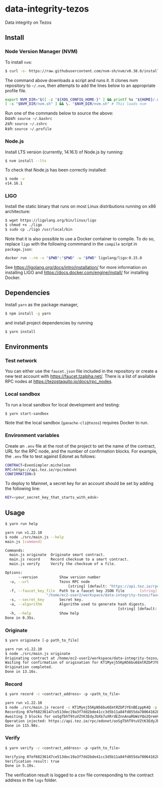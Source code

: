 # data-integrity-tezos
Data integrity on Tezos
## Install
### Node Version Manager (NVM)
To install `nvm`:
```bash
$ curl -o- https://raw.githubusercontent.com/nvm-sh/nvm/v0.38.0/install.sh | bash
```
The command above downloads a script and runs it. It clones nvm repository to `~/.nvm`, then attempts to add the lines below to an appropriate profile file.
```bash
export NVM_DIR="$([ -z "${XDG_CONFIG_HOME-}" ] && printf %s "${HOME}/.nvm" || printf %s "${XDG_CONFIG_HOME}/nvm")"
[ -s "$NVM_DIR/nvm.sh" ] && \. "$NVM_DIR/nvm.sh" # This loads nvm
```
Run one of the commands below to source the above:  
*bash*: `source ~/.bashrc`  
*zsh*: `source ~/.zshrc`  
*ksh*: `source ~/.profile`  
### Node.js
Install LTS version (currently, 14.16.1) of Node.js by running:
```bash
$ nvm install --lts
```
To check that Node.js has been correctly installed:
```bash
$ node -v
v14.16.1
```
### LIGO
Install the static binary that runs on most Linux distributions running on x86 architecture:
```bash
$ wget https://ligolang.org/bin/linux/ligo
$ chmod +x ./ligo
$ sudo cp ./ligo /usr/local/bin
```
Note that it is also possible to use a Docker container to compile. To do so, replace `ligo` with the following commmand in the `compile` script in `package.json`:
```bash
docker run --rm -v "$PWD":"$PWD" -w "$PWD" ligolang/ligo:0.15.0
```
See https://ligolang.org/docs/intro/installation/ for more information on installing LIGO and https://docs.docker.com/engine/install/ for installing Docker.
## Dependencies
Install `yarn` as the package manager,
 ```bash
 $ npm install -g yarn
 ```
and install project dependencies by running
 ```bash
 $ yarn install
 ```
## Environments
### Test network
You can either use the `faucet.json` file included in the repository or create a new test account with https://faucet.tzalpha.net/. There is a list of available RPC nodes at https://tezostaquito.io/docs/rpc_nodes.
### Local sandbox
To run a local sandbox for local development and testing:
```bash
$ yarn start-sandbox
```
Note that the local sandbox (`ganache-cli@tezos`) requires Docker to run.
### Environment variables
Create an `.env` file at the root of the project to set the name of the contract, URL for the RPC node, and the number of confirmation blocks. For example, the `.env` file to test against Edonet as follows:
```bash
CONTRACT=EvenSimpler.michelson
RPC=https://api.tez.ie/rpc/edonet
CONFIRMATION=3
```
To deploy to Mainnet, a secret key for an account should be set by adding the following line:
```bash
KEY=<your_secret_key_that_starts_with_edsk>
```
## Usage
```bash
$ yarn run help

yarn run v1.22.10
$ node ./src/main.js --help
main.js [command]

Commands:
  main.js originate  Originate smart contract.
  main.js record     Record checksum to a smart contract.
  main.js verify     Verify the checksum of a file.

Options:
      --version          Show version number                           [boolean]
  -u, --url              Tezos RPC node
                             [string] [default: "https://api.tez.ie/rpc/edonet"]
  -f, --faucet_key_file  Path to a faucet key JSON file       [string] [default:
                   "/home/ec2-user2/workspace/data-integrity-tezos/faucet.json"]
  -s, --secret_key       Secret key.                                    [string]
  -a, --algorithm        Algorithm used to generate hash digests.
                                                    [string] [default: "sha256"]
  -h, --help             Show help                                     [boolean]
Done in 0.35s.
```
### Originate
```bash
$ yarn originate [-p path_to_file]

yarn run v1.22.10
$ node ./src/main.js originate
Originating contract at /home/ec2-user2/workspace/data-integrity-tezos/build/EvenSimpler.michelson...
Waiting for confirmation of origination for KT1Myej55KpN56bu6EmtRZbPJYEnBEzppK4Q
Origination completed.
Done in 13.16s.
```
### Record
```bash
$ yarn record -c <contract_address> -p <path_to_file>

yarn run v1.22.10
$ node ./src/main.js record -c KT1Myej55KpN56bu6EmtRZbPJYEnBEzppK4Q -p ./package.json
Recording 07ef68236147ce513dec19a3f7dd2bde41cc3d5b11a84fd855da78064162822e -> 52cbef0bfbfdb83732a292297ec179f7c9771166075f7e4e502c2f1a142e10ba to KT1Myej55KpN56bu6EmtRZbPJYEnBEzppK4Q
Awaiting 3 blocks for ooSgTbhT9tuVZtK3EdyJbXb7uXRrdEZnnAnaRbWzYQo2QremVWy to be confirmed...
Operation injected: https://api.tez.ie/rpc/edonet/ooSgTbhT9tuVZtK3EdyJbXb7uXRrdEZnnAnaRbWzYQo2QremVWy
Done in 115.98s.
```
### Verify
```bash
$ yarn verify -c <contract_address> -p <path_to_file>

Verifying 07ef68236147ce513dec19a3f7dd2bde41cc3d5b11a84fd855da78064162822e -> 52cbef0bfbfdb83732a292297ec179f7c9771166075f7e4e502c2f1a142e10ba against contract at KT1Myej55KpN56bu6EmtRZbPJYEnBEzppK4Q
Verification result: true
Done in 5.10s.
```
The verification result is logged to a csv file corresponding to the contract address in the `logs` folder.
